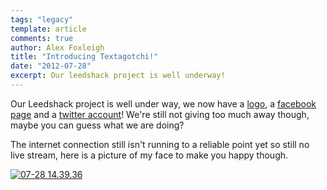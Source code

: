 ```yaml
---
tags: "legacy"
template: article 
comments: true 
author: Alex Foxleigh
title: "Introducing Textagotchi!"
date: "2012-07-28"
excerpt: Our leedshack project is well underway!
---
```


Our Leedshack project is well under way, we now have a [logo](https://twitter.com/textagotchi/status/229227417376526336/photo/1), a [facebook page](https://www.facebook.com/textagotchi) and a [twitter account](https://twitter.com/textagotchi)! We're still not giving too much away though, maybe you can guess what we are doing?

<!-- end -->

The internet connection still isn't running to a reliable point yet so still no live stream, here is a picture of my face to make you happy though.

[![](http://foxleigh.me/wp-content/uploads/2012/07/07-28-14.39.36.jpg "07-28 14.39.36")](http://foxleigh.me/wp-content/uploads/2012/07/07-28-14.39.36.jpg)
